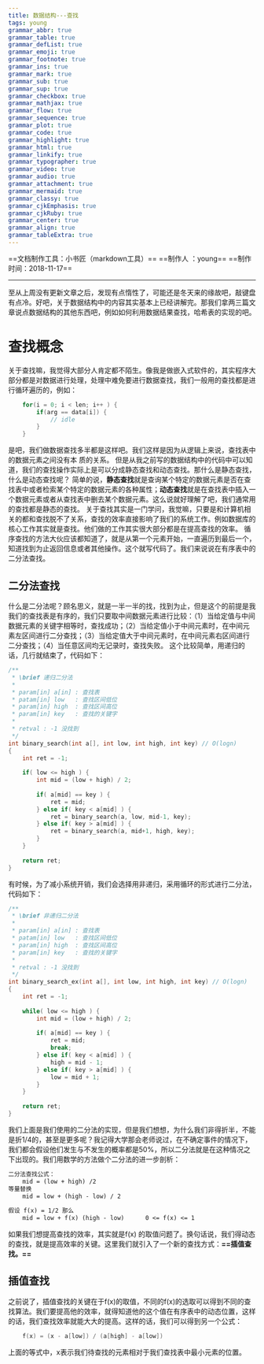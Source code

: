```yaml
---
title: 数据结构---查找
tags: young
grammar_abbr: true
grammar_table: true
grammar_defList: true
grammar_emoji: true
grammar_footnote: true
grammar_ins: true
grammar_mark: true
grammar_sub: true
grammar_sup: true
grammar_checkbox: true
grammar_mathjax: true
grammar_flow: true
grammar_sequence: true
grammar_plot: true
grammar_code: true
grammar_highlight: true
grammar_html: true
grammar_linkify: true
grammar_typographer: true
grammar_video: true
grammar_audio: true
grammar_attachment: true
grammar_mermaid: true
grammar_classy: true
grammar_cjkEmphasis: true
grammar_cjkRuby: true
grammar_center: true
grammar_align: true
grammar_tableExtra: true
---
```

==文档制作工具：小书匠（markdown工具）==
==制作人     ：young==
==制作时间：2018-11-17==


----------

至从上周没有更新文章之后，发现有点惰性了，可能还是冬天来的缘故吧，敲键盘有点冷。好吧，关于数据结构中的内容其实基本上已经讲解完。那我们拿两三篇文章说点数据结构的其他东西吧，例如如何利用数据结果查找，哈希表的实现的吧。

# 查找概念

关于查找嘛，我觉得大部分人肯定都不陌生。像我是做嵌入式软件的，其实程序大部分都是对数据进行处理，处理中难免要进行数据查找，我们一般用的查找都是进行循环遍历的，例如：

``` c
	for(i = 0; i < len; i++ ) {
		if(arg == data[i]) {
			// idle
		}
	}
```

是吧，我们做数据查找多半都是这样吧。我们这样是因为从逻辑上来说，查找表中的数据元素之间没有本
质的关系。
但是从我之前写的数据结构中的代码中可以知道，我们的查找操作实际上是可以分成静态查找和动态查找。那什么是静态查找，什么是动态查找呢？
简单的说，**静态查找**就是查询某个特定的数据元素是否在查找表中或者检索某个特定的数据元素的各种属性；**动态查找**就是在查找表中插入一个数据元素或者从查找表中删去某个数据元素。这么说就好理解了吧，我们通常用的查找都是静态的查找。
关于查找其实是一门学问，我觉嘛，只要是和计算机相关的都和查找脱不了关系，查找的效率直接影响了我们的系统工作。例如数据库的核心工作其实就是查找。他们做的工作其实很大部分都是在提高查找的效率。
循序查找的方法大伙应该都知道了，就是从第一个元素开始，一直遍历到最后一个，知道找到为止返回信息或者其他操作。这个就写代码了。我们来说说在有序表中的二分法查找。
## 二分法查找

什么是二分法呢？顾名思义，就是一半一半的找，找到为止，但是这个的前提是我我们的查找表是有序的，我们只要取中间数据元素进行比较：（1）当给定值与中间数据元素的关键字相等时，查找成功；（2）当给定值小于中间元素时，在中间元素左区间进行二分查找；（3）当给定值大于中间元素时，在中间元素右区间进行二分查找；（4）当任意区间均无记录时，查找失败。
这个比较简单，用递归的话，几行就结束了，代码如下：

``` c
/**
 * \brief 递归二分法 
 *
 * param[in] a[in] : 查找表
 * patam[in] low   : 查找区间低位
 * param[in] high  : 查找区间高位
 * param[in] key   : 查找的关键字 
 *
 * retval : -1 没找到 
 */ 
int binary_search(int a[], int low, int high, int key) // O(logn)
{
    int ret = -1;
    
    if( low <= high ) {
        int mid = (low + high) / 2;
        
        if( a[mid] == key ) {
            ret = mid;
        } else if( key < a[mid] ) {
            ret = binary_search(a, low, mid-1, key);
        } else if( key > a[mid] ) {
            ret = binary_search(a, mid+1, high, key);
        }
    }
    
    return ret;
}
```

有时候，为了减小系统开销，我们会选择用非递归，采用循环的形式进行二分法，代码如下：

``` c
/**
 * \brief 非递归二分法 
 *
 * param[in] a[in] : 查找表
 * patam[in] low   : 查找区间低位
 * param[in] high  : 查找区间高位
 * param[in] key   : 查找的关键字 
 *
 * retval : -1 没找到 
 */ 
int binary_search_ex(int a[], int low, int high, int key) // O(logn)
{
    int ret = -1;
    
    while( low <= high ) {
        int mid = (low + high) / 2;
        
        if( a[mid] == key ) {
            ret = mid;
            break;
        } else if( key < a[mid] ) {
            high = mid - 1;
        } else if( key > a[mid] ) {
            low = mid + 1;
        }
    }
    
    return ret;
}
```

我们上面是我们使用的二分法的实现，但是我们想想，为什么我们非得折半，不能是折1/4的，甚至是更多呢？我记得大学那会老师说过，在不确定事件的情况下，我们都会假设他们发生与不发生的概率都是50%，所以二分法就是在这种情况之下出现的。我们用数学的方法做个二分法的进一步剖析：

``` markdown
二分法查找公式：
	mid = (low + high) /2
等量替换
	mid = low + (high - low) / 2
	
假设 f(x) = 1/2 那么
	mid = low + f(x) (high - low)      0 <= f(x) <= 1
```
如果我们想提高查找的效率，其实就是f(x) 的取值问题了。换句话说，我们得动态的查找，就是提高效率的关键。这里我们就引入了一个新的查找方式：**==插值查找。==**

## 插值查找

之前说了，插值查找的关键在于f(x)的取值，不同的f(x)的选取可以得到不同的查找算法。我们要提高他的效率，就得知道他的这个值在有序表中的动态位置，这样的话，我们查找效率就能大大的提高。这样的话，我们可以得到另一个公式：

``` c
	f(x) = (x - a[low]) / (a[high] - a[low]) 
```
上面的等式中，x表示我们待查找的元素相对于我们查找表中最小元素的位置。


